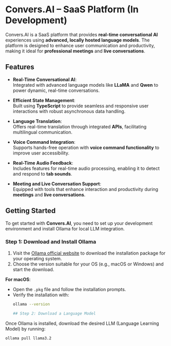 # Convers.AI – SaaS Platform (In Development)

Convers.AI is a SaaS platform that provides **real-time conversational AI** experiences using **advanced, locally hosted language models**. The platform is designed to enhance user communication and productivity, making it ideal for **professional meetings** and **live conversations**.

## Features

- **Real-Time Conversational AI**:  
  Integrated with advanced language models like **LLaMA** and **Qwen** to power dynamic, real-time conversations.

- **Efficient State Management**:  
  Built using **TypeScript** to provide seamless and responsive user interactions with robust asynchronous data handling.

- **Language Translation**:  
  Offers real-time translation through integrated **APIs**, facilitating multilingual communication.

- **Voice Command Integration**:  
  Supports hands-free operation with **voice command functionality** to improve user accessibility.

- **Real-Time Audio Feedback**:  
  Includes features for real-time audio processing, enabling it to detect and respond to **tab sounds**.

- **Meeting and Live Conversation Support**:  
  Equipped with tools that enhance interaction and productivity during **meetings** and **live conversations**.

## Getting Started

To get started with **Convers.AI**, you need to set up your development environment and install Ollama for local LLM integration.

### Step 1: Download and Install Ollama

1. Visit the [Ollama official website](https://ollama.com/download) to download the installation package for your operating system.
2. Choose the version suitable for your OS (e.g., macOS or Windows) and start the download.

**For macOS**:
- Open the `.pkg` file and follow the installation prompts.
- Verify the installation with:
  ```bash
  ollama --version

  ## Step 2: Download a Language Model

Once Ollama is installed, download the desired LLM (Language Learning Model) by running:

```bash
ollama pull llama3.2

